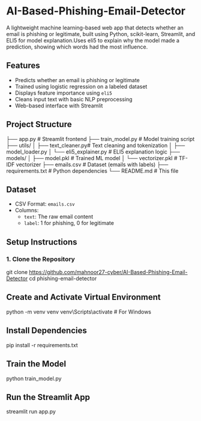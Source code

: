 # AI-Based-Phishing-Email-Detector

A lightweight machine learning-based web app that detects whether an email is phishing or legitimate, built using Python, scikit-learn, Streamlit, and ELI5 for model explanation.Uses eli5 to explain why the model made a prediction, showing which words had the most influence.
## Features
- Predicts whether an email is phishing or legitimate
- Trained using logistic regression on a labeled dataset
- Displays feature importance using `eli5`
- Cleans input text with basic NLP preprocessing
- Web-based interface with Streamlit
## Project Structure
├── app.py # Streamlit frontend
├── train_model.py # Model training script
├── utils/
│ ├── text_cleaner.py# Text cleaning and tokenization
│ ├── model_loader.py
│ └── eli5_explainer.py # ELI5 explanation logic
├── models/
│ ├── model.pkl # Trained ML model
│ └── vectorizer.pkl # TF-IDF vectorizer
├── emails.csv # Dataset (emails with labels)
├── requirements.txt # Python dependencies
└── README.md # This file
## Dataset
- CSV Format: `emails.csv`
- Columns:
  - `text`: The raw email content
  - `label`: 1 for phishing, 0 for legitimate
## Setup Instructions
### 1. Clone the Repository
git clone https://github.com/mahnoor27-cyber/AI-Based-Phishing-Email-Detector
cd phishing-email-detector
## Create and Activate Virtual Environment
python -m venv venv
venv\Scripts\activate    # For Windows
## Install Dependencies
pip install -r requirements.txt
## Train the Model
python train_model.py
## Run the Streamlit App
streamlit run app.py
